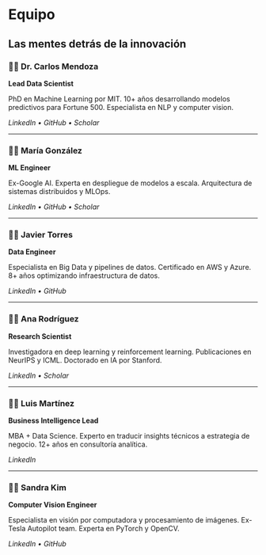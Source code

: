 # Equipo

## Las mentes detrás de la innovación

### 👨‍💻 Dr. Carlos Mendoza
**Lead Data Scientist**

PhD en Machine Learning por MIT. 10+ años desarrollando modelos predictivos para Fortune 500. Especialista en NLP y computer vision.

*LinkedIn • GitHub • Scholar*

---

### 👩‍💻 María González
**ML Engineer**

Ex-Google AI. Experta en despliegue de modelos a escala. Arquitectura de sistemas distribuidos y MLOps.

*LinkedIn • GitHub • Scholar*

---

### 👨‍💻 Javier Torres
**Data Engineer**

Especialista en Big Data y pipelines de datos. Certificado en AWS y Azure. 8+ años optimizando infraestructura de datos.

*LinkedIn • GitHub*

---

### 👩‍💻 Ana Rodríguez
**Research Scientist**

Investigadora en deep learning y reinforcement learning. Publicaciones en NeurIPS y ICML. Doctorado en IA por Stanford.

*LinkedIn • Scholar*

---

### 👨‍💻 Luis Martínez
**Business Intelligence Lead**

MBA + Data Science. Experto en traducir insights técnicos a estrategia de negocio. 12+ años en consultoría analítica.

*LinkedIn*

---

### 👩‍💻 Sandra Kim
**Computer Vision Engineer**

Especialista en visión por computadora y procesamiento de imágenes. Ex-Tesla Autopilot team. Experta en PyTorch y OpenCV.

*LinkedIn • GitHub*